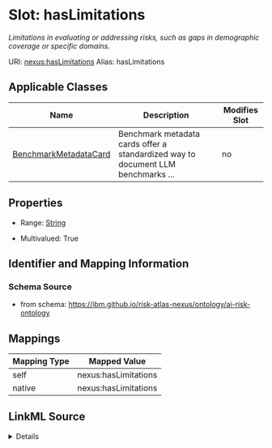 

# Slot: hasLimitations


_Limitations in evaluating or addressing risks, such as gaps in demographic coverage or specific domains._





URI: [nexus:hasLimitations](https://ibm.github.io/risk-atlas-nexus/ontology/hasLimitations)
Alias: hasLimitations

<!-- no inheritance hierarchy -->





## Applicable Classes

| Name | Description | Modifies Slot |
| --- | --- | --- |
| [BenchmarkMetadataCard](BenchmarkMetadataCard.md) | Benchmark metadata cards offer a standardized way to document LLM benchmarks ... |  no  |







## Properties

* Range: [String](String.md)

* Multivalued: True





## Identifier and Mapping Information







### Schema Source


* from schema: https://ibm.github.io/risk-atlas-nexus/ontology/ai-risk-ontology




## Mappings

| Mapping Type | Mapped Value |
| ---  | ---  |
| self | nexus:hasLimitations |
| native | nexus:hasLimitations |




## LinkML Source

<details>
```yaml
name: hasLimitations
description: Limitations in evaluating or addressing risks, such as gaps in demographic
  coverage or specific domains.
from_schema: https://ibm.github.io/risk-atlas-nexus/ontology/ai-risk-ontology
rank: 1000
alias: hasLimitations
domain_of:
- BenchmarkMetadataCard
range: string
multivalued: true

```
</details>
